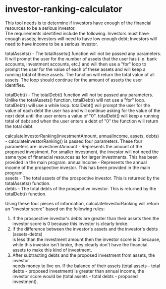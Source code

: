 # investor-ranking-calculator

This tool needs is to determine if investors have enough of the financial resources to be a serious investor.  
The requirements identified include the following: Investors must have enough assets; Investors will
need to have low enough debt; Investors will need to have income to be a serious investor.  

totalAssets() - The totalAssets() function will not be passed any parameters. It
  will prompt the user for the number of assets that the user has (i.e. bank
  accounts, investment accounts, etc.) and will then use a "for" loop to prompt
  the user for the value of each of these assets and will keep a running 
  total of these assets.  The function will return the total value of all assets.
  The loop should continue for the amount of assets the user identifies.

totalDebt() - The totalDebt() function will not be passed any parameters.  Unlike
  the totalAssets() function, totalDebt() will not use a "for" loop.
  totalDebt() will use a while loop. totalDebt() will prompt the user for the value of 
  each debt the user has and will continue asking for the value of the next debt until
  the user enters a value of "0".  totalDebt() will keep a running total of debt and when
  the user enters a debt of "0" the function will return the total debt.

calculateInvestorRanking(investmentAmount, annualIncome, assets, debts) - calculateInvestorRanking()
is passed four parameters.  These four parameters are:
  investmentAmount - Represents the amount of the proposed investment.  For smaller
    investment, the investor will not need the same type of finanacial resources
    as for larger investments.  This has been provided in the main program.
  annualIncome -  Represents the annual income of the prospective investor. This
    has been provided in the main program.  
  assets - The total assets of the prospective investor.  This is returned by the 
    totalAssets() function.  
  debts - The total debts of the prospective investor.  This is returned by the 
     totalDebt() function.

Using these four pieces of information, calculateInvestorRanking will return an "investor 
score" based on the following rules:
  1) If the prospective investor's debts are greater than their assets then the investor 
    score is 0 because this investor is clearly broke.
  2) If the difference between the investor's assets and the investor's debts (assets-debts)  
    is less than the investment amount then the investor score is 0 because, while this investor 
    isn't broke, they clearly don't have the financial assets to make this kind of investment.
  3) After subtracting debts and the proposed investment from assets, the investor   
    needs money to live on.  If the balance of their assets 
    (total assets - total debts - proposed investment) is greater than annual income, the investor score would 
    be (total assets - total debts - proposed investment).

